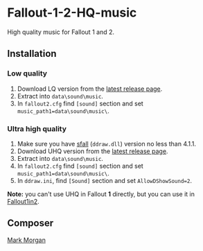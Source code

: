 # Fallout-1-2-HQ-music

High quality music for Fallout 1 and 2.

## Installation

### Low quality
1. Download LQ version from the [latest release page](https://github.com/egornovivan/Fallout-1-2-HQ-music/releases/latest).
1. Extract into `data\sound\music`.
1. In `fallout2.cfg` find `[sound]` section and set `music_path1=data\sound\music\`.

### Ultra high quality
1. Make sure you have [sfall](https://github.com/phobos2077/sfall/) (`ddraw.dll`) version no less than 4.1.1.
1. Download UHQ version from the [latest release page](https://github.com/egornovivan/Fallout-1-2-HQ-music/releases/latest).
1. Extract into `data\sound\music`.
1. In `fallout2.cfg` find `[sound]` section and set `music_path1=data\sound\music\`.
1. In `ddraw.ini`, find `[Sound]` section and set `AllowDShowSound=2`.

**Note:** you can't use UHQ in Fallout **1** directly, but you can use it in [Fallout1in2](https://github.com/rotators/Fo1in2).

## Composer
[Mark Morgan](https://vgmdb.net/artist/1446)

